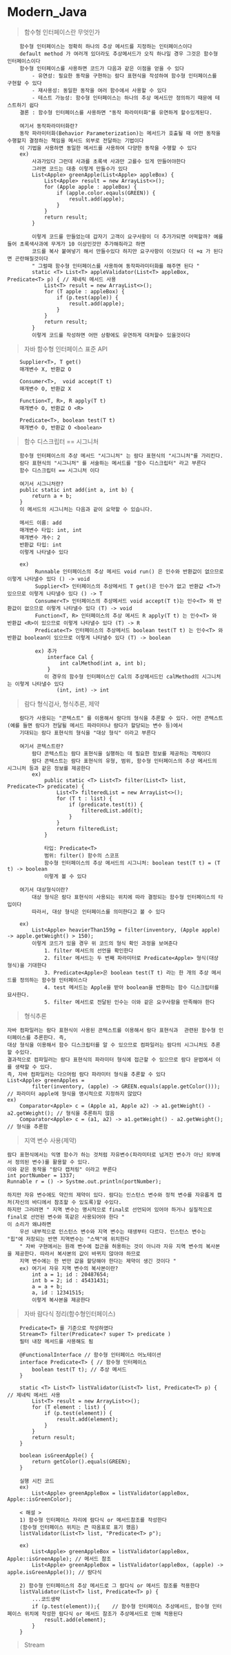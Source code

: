 # Modern_Java
>    함수형 인터페이스란 무엇인가
>
        함수형 인터페이스는 정확히 하나의 추상 메서드를 지정하는 인터페이스이다
        default method 가 여러개 있더라도 추상메서드가 오직 하나일 경우 그것은 함수형 인터페이스이다
        함수형 인터페이스를 사용하면 코드가 다음과 같은 이점을 얻을 수 있다
            - 유연성: 필요한 동작을 구현하는 람다 표현식을 작성하여 함수형 인터페이스를 구현할 수 있다
            - 재사용성: 동일한 동작을 여러 함수에서 사용할 수 있다
            - 테스트 가능성: 함수형 인터페이스는 하나의 추상 메서드만 정의하기 때문에 테스트하기 쉽다
        결론 : 함수형 인터페이스를 사용하면 "동작 파라미터화"를 유연하게 할수있게된다.
        
        여기서 동작파라미터화란?
        동작 파라미터화(Behavior Parameterization)는 메서드가 호출될 때 어떤 동작을 수행할지 결정하는 책임을 메서드 외부로 전달하는 기법이다 
        이 기법을 사용하면 동일한 메서드를 사용하여 다양한 동작을 수행할 수 있다
        ex) 
            사과가있다 그런데 사과를 초록색 사과만 고를수 있게 만들어야한다
            그러면 코드는 대충 이렇게 만들수가 있다
            List<Apple> greenApple(List<Apple> appleBox) {
                List<Apple> result = new ArrayList<>();
                for (Apple apple : appleBox) {
                    if (apple.color.eqauls(GREEN)) {
                        result.add(apple);
                    }
                }
                return result;
            }

            이렇게 코드를 만들었는데 갑자기 고객이 요구사항이 더 추가가되면 어떡할까? 예를들어 초록색사과에 무게가 10 이상인것만 추가해줘라고 하면
            코드를 복사 붙여넣기 해서 만들수있다 하지만 요구사항이 이것보다 더 +α 가 된다면 곤란해질것이다 
            " 그럴때 함수형 인터페이스를 사용하여 동작파라미터화를 해주면 된다 "
            static <T> List<T> appleValidator(List<T> appleBox, Predicate<T> p) { // 제네릭 메서드 사용
                List<T> result = new ArrayList<>();
                for (T apple : appleBox) {
                    if (p.test(apple)) {
                        result.add(apple);
                    }
                }
                return result;
            }
            이렇게 코드를 작성하면 어떤 상황에도 유연하게 대처할수 있을것이다
        
>    자바 함수형 인터페이스 표준 API
>
        Supplier<T>, T get()
        매개변수 X, 반환값 O
        
        Consumer<T>,  void accept(T t)
        매개변수 O, 반환값 X
        
        Function<T, R>, R apply(T t)
        매개변수 O, 반환값 O <R>
        
        Predicate<T>, boolean test(T t)
        매개변수 O, 반환값 O <boolean>   
        
>    함수 디스크립터 == 시그니처
>
        함수형 인터페이스의 추상 메서드 "시그니처" 는 람다 표현식의 "시그니처"를 가리킨다.
        람다 표현식의 "시그니처" 를 서술하는 메서드를 "함수 디스크립터" 라고 부른다
        함수 디스크립터 == 시그니처 이다

        여기서 시그니처란?
        public static int add(int a, int b) {
            return a + b;
        }
        이 메서드의 시그니처는 다음과 같이 요약할 수 있습니다.
        
        메서드 이름: add
        매개변수 타입: int, int
        매개변수 개수: 2
        반환값 타입: int      
        이렇게 나타낼수 있다

        ex)
             Runnable 인터페이스의 추상 메서드 void run() 은 인수와 반환값이 없으므로 이렇게 나타낼수 있다 () -> void
             Supplier<T> 인터페이스의 추상메서드 T get()은 인수가 없고 반환값 <T>가 있으므로 이렇게 나타낼수 있다 () -> T
             Consumer<T> 인터페이스의 추상메서드 void accept(T t)는 인수<T> 와 반환값이 없으므로 이렇게 나타낼수 있다 (T) -> void
             Function<T, R> 인터페이스의 추상 메서드 R apply(T t) 는 인수<T> 와 반환값 <R>이 있으므로 이렇게 나타낼수 있다 (T) -> R
             Predicate<T> 인터페이스의 추상메서드 boolean test(T t) 는 인수<T> 와 반환값 boolean이 있으므로 이렇게 나타낼수 있다 (T) -> boolean

             ex) 추가
                 interface Cal {
                     int calMethod(int a, int b);
                 }
                이 경우의 함수형 인터페이스인 Cal의 추상메서드인 calMethod의 시그니처는 이렇게 나타낼수 있다
                    (int, int) -> int
        

>    람다 형식검사, 형식추론, 제약
>
        람다가 사용되는 "콘텍스트" 를 이용해서 람다의 형식을 추론할 수 있다. 어떤 콘텍스트(예를 들면 람다가 전달될 메서드 파라미터나 람다가 할당되는 변수 등)에서 
        기대되는 람다 표현식의 형식을 "대상 형식" 이라고 부른다
        
        여기서 콘텍스트란?
            람다 콘텍스트는 람다 표현식을 실행하는 데 필요한 정보를 제공하는 객체이다 
            람다 콘텍스트는 람다 표현식의 유형, 범위, 함수형 인터페이스의 추상 메서드의 시그니처 등과 같은 정보를 제공한다
            ex)
                public static <T> List<T> filter(List<T> list, Predicate<T> predicate) {
                    List<T> filteredList = new ArrayList<>();
                    for (T t : list) {
                        if (predicate.test(t)) {
                            filteredList.add(t);
                        }
                    }
                    return filteredList;
                }

                타입: Predicate<T>
                범위: filter() 함수의 스코프
                함수형 인터페이스의 추상 메서드의 시그니처: boolean test(T t) = (T t) -> boolean
                이렇게 볼 수 있다

        여기서 대상형식이란?
            대상 형식은 람다 표현식이 사용되는 위치에 따라 결정되는 함수형 인터페이스의 타입이다 
            따라서, 대상 형식은 인터페이스를 의미한다고 볼 수 있다
        
        ex)
            List<Apple> heavierThan159g = filter(inventory, (Apple apple) -> apple.getWeight() > 150);
            이렇게 코드가 있을 경우 위 코드의 형식 확인 과정을 보여준다
                1. filter 메서드의 선언을 확인한다
                2. filter 메서드는 두 번째 파라미터로 Predicate<Apple> 형식(대상 형식)을 기대한다
                3. Predicate<Apple>은 boolean test(T t) 라는 한 개의 추상 메서드를 정의하는 함수형 인터페이스다
                4. test 메서드는 Apple을 받아 boolean을 반환하는 함수 디스크립터를 묘사한다.
                5. filter 메서드로 전달된 인수는 이와 같은 요구사항을 만족해야 한다
>    형식추론
>
    자바 컴파일러는 람다 표현식이 사용된 콘텍스트를 이용해서 람다 표현식과  관련된 함수형 인터페이스를 추론한다. 즉,
    대상 형식을 이용해서 함수 디스크립터를 알 수 있으므로 컴파일러는 람다의 시그니처도 추론할 수있다.
    결과적으로 컴파일러는 람다 표현식의 파라미터 형식에 접근할 수 있으므로 람다 문법에서 이를 생략할 수 있다.
    즉, 자바 컴파일러는 다으머럼 람다 파라미터 형식을 추론할 수 있다
    List<Apple> greenApples = 
            filter(inventory, (apple) -> GREEN.equals(apple.getColor())); // 파라미터 apple에 형식을 명시적으로 지정하지 않았다
    ex)
        Comparator<Apple> c = (Apple a1, Apple a2) -> a1.getWeight() - a2.getWeight(); // 형식을 추론하지 않음
        Comparator<Apple> c = (a1, a2) -> a1.getWeight() - a2.getWeight(); // 형식을 추론함

> 지역 변수 사용(제약)
>
    람다 표현식에서는 익명 함수가 하는 것처럼 자유변수(파라미터로 넘겨진 변수가 아닌 외부에서 정의된 변수)를 활용할 수 있다.
    이와 같은 동작을 "람다 캡처링" 이라고 부른다
    int portNumber = 1337;
    Runnable r = () -> Systme.out.println(portNumber);

    하지만 자유 변수에도 약간의 제약이 있다. 람다는 인스턴스 변수와 정적 변수를 자유롭게 캡처(자신의 바디에서 참조할 수 있도록)할 수있다.
    하지만 그러려면 " 지역 변수는 명시적으로 final로 선언되어 있어야 하거나 실질적으로 final로 선언된 변수와 똑같은 사용되어야 한다 "
    이 소리가 왜냐하면
        우선 내부적으로 인스턴스 변수와 지역 변수는 태생부터 다르다. 인스턴스 변수는 "힙"에 저장되는 반면 지역변수는 "스택"에 위치한다
        " 자바 구현에서는 원래 변수에 접근을 허용하는 것이 아니라 자유 지역 변수의 복사본을 제공한다. 따라서 복사본의 값이 바뀌지 않아야 하므로
        지역 변수에는 한 번만 값을 할당해야 한다는 제약이 생긴 것이다 "
        ex) 여기서 자유 지역 변수의 복사본이란?
            int a = 1; id : 20487654;
            int b = 2; id : 45431431;
            a = a + b;
            a, id : 12341515;
            이렇게 복사본을 제공한다
        
        
>    자바 람다식 정리(함수형인터페이스)
>
        Predicate<T> 를 기준으로 작성하였다
        Stream<T> filter(Predicate<? super T> predicate )
        필터 내장 메서드를 사용해도 됨

        @FunctionalInterface // 함수형 인터페이스 어노테이션
        interface Predicate<T> { // 함수형 인터페이스
            boolean test(T t); // 추상 메서드
        }

        static <T> List<T> listValidator(List<T> list, Predicate<T> p) { // 제네릭 메서드 사용
            List<T> result = new ArrayList<>();
            for (T element : list) {
                if (p.test(element)) {
                    result.add(element);
                }
            }
            return result;
        }
        
        boolean isGreenApple() {
            return getColor().equals(GREEN);
        }

        실행 시킨 코드 
        ex)
            List<Apple> greenAppleBox = listValidator(appleBox, Apple::isGreenColor);

        < 해설 >
        1) 함수형 인터페이스 자리에 람다식 or 메서드참조를 작성한다
        (함수형 인터페이스 위치는 큰 따옴표로 표기 했음)
        listValidator(List<T> list, "Predicate<T> p");
        
        ex) 
            List<Apple> greenAppleBox = listValidator(appleBox, Apple::isGreenApple); // 메서드 참조
            List<Apple> greenAppleBox = listValidator(appleBox, (apple) -> apple.isGreenApple()); // 람다식
  
        2) 함수형 인터페이스의 추상 메서드로 그 람다식 or 메서드 참조를 적용한다
        listValidator(List<T> list, Predicate<T> p) {
            ...코드생략
            if (p.test(element));{    // 함수형 인터페이스 추상메서드, 함수형 인터페이스 위치에 작성한 람다식 or 메서드 참조가 추상메서드로 인해 적용된다
                result.add(element);
            }              
        }

> Stream
    
